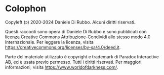 # Colophon

Copyleft (ɔ) 2020-2024 Daniele Di Rubbo. Alcuni diritti riservati.

Questi racconti sono opera di Daniele Di Rubbo e sono pubblicati con licenza Creative Commons Attribuzione-Condividi allo stesso modo 4.0 Internazionale. Per leggere la licenza, visita <https://creativecommons.org/licenses/by-sa/4.0/deed.it>.

Parte del materiale utilizzato è copyright e trademark di Paradox Interactive AB, ed è usata previo permesso. Tutti i diritti riservati. Per maggiori informazioni, visita <https://www.worldofdarkness.com/>.
